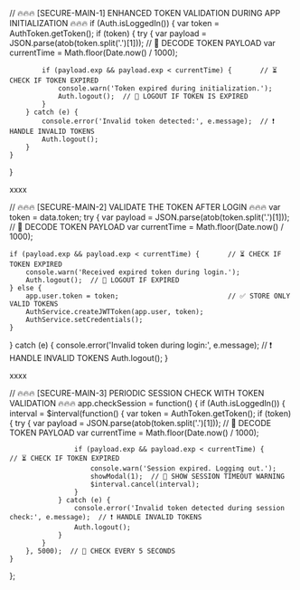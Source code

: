 // 🔥🔥🔥 [SECURE-MAIN-1] ENHANCED TOKEN VALIDATION DURING APP INITIALIZATION 🔥🔥🔥
if (Auth.isLoggedIn()) {
    var token = AuthToken.getToken();
    if (token) {
        try {
            var payload = JSON.parse(atob(token.split('.')[1]));  // 🔑 DECODE TOKEN PAYLOAD
            var currentTime = Math.floor(Date.now() / 1000);

            if (payload.exp && payload.exp < currentTime) {       // ⏳ CHECK IF TOKEN EXPIRED
                console.warn('Token expired during initialization.');
                Auth.logout();  // 🚪 LOGOUT IF TOKEN IS EXPIRED
            }
        } catch (e) {
            console.error('Invalid token detected:', e.message);  // ❗ HANDLE INVALID TOKENS
            Auth.logout();
        }
    }
}

xxxx

// 🔥🔥🔥 [SECURE-MAIN-2] VALIDATE THE TOKEN AFTER LOGIN 🔥🔥🔥
var token = data.token;
try {
    var payload = JSON.parse(atob(token.split('.')[1]));  // 🔑 DECODE TOKEN PAYLOAD
    var currentTime = Math.floor(Date.now() / 1000);

    if (payload.exp && payload.exp < currentTime) {       // ⏳ CHECK IF TOKEN EXPIRED
        console.warn('Received expired token during login.');
        Auth.logout();  // 🚪 LOGOUT IF EXPIRED
    } else {
        app.user.token = token;                           // ✅ STORE ONLY VALID TOKENS
        AuthService.createJWTToken(app.user, token);
        AuthService.setCredentials();
    }
} catch (e) {
    console.error('Invalid token during login:', e.message);  // ❗ HANDLE INVALID TOKENS
    Auth.logout();
}


xxxx

// 🔥🔥🔥 [SECURE-MAIN-3] PERIODIC SESSION CHECK WITH TOKEN VALIDATION 🔥🔥🔥
app.checkSession = function() {
    if (Auth.isLoggedIn()) {
        interval = $interval(function() {
            var token = AuthToken.getToken();
            if (token) {
                try {
                    var payload = JSON.parse(atob(token.split('.')[1]));  // 🔑 DECODE TOKEN PAYLOAD
                    var currentTime = Math.floor(Date.now() / 1000);

                    if (payload.exp && payload.exp < currentTime) {       // ⏳ CHECK IF TOKEN EXPIRED
                        console.warn('Session expired. Logging out.');
                        showModal(1);  // 🚨 SHOW SESSION TIMEOUT WARNING
                        $interval.cancel(interval);
                    }
                } catch (e) {
                    console.error('Invalid token detected during session check:', e.message);  // ❗ HANDLE INVALID TOKENS
                    Auth.logout();
                }
            }
        }, 5000);  // 🔄 CHECK EVERY 5 SECONDS
    }
};